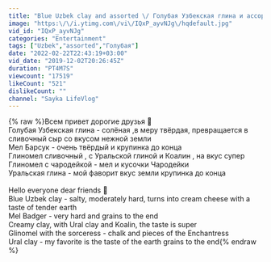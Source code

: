 ```yaml
---
title: "Blue Uzbek clay and assorted \/ Голубая Узбекская глина и ассорти"
image: "https:\/\/i.ytimg.com\/vi\/IQxP_ayvNJg\/hqdefault.jpg"
vid_id: "IQxP_ayvNJg"
categories: "Entertainment"
tags: ["Uzbek","assorted","Голубая"]
date: "2022-02-22T22:43:19+03:00"
vid_date: "2019-12-02T20:26:45Z"
duration: "PT4M7S"
viewcount: "17519"
likeCount: "521"
dislikeCount: ""
channel: "Sayka LifeVlog"
---
```

{% raw %}Всем привет дорогие друзья 💖<br />Голубая Узбекская глина - солёная ,в меру твёрдая, превращается в сливочный сыр со вкусом нежной земли<br />Мел Барсук - очень твёрдый и крупинка до конца <br />Глиномел сливочный , с Уральской глиной и Коалин , на вкус супер <br />Глиномел с чародейкой - мел и кусочки Чародейки <br />Уральская глина - мой фаворит вкус земли крупинка до конца <br /><br />Hello everyone dear friends 💖<br /> Blue Uzbek clay - salty, moderately hard, turns into cream cheese with a taste of tender earth<br /> Mel Badger - very hard and grains to the end<br /> Creamy clay, with Ural clay and Koalin, the taste is super<br /> Glinomel with the sorceress - chalk and pieces of the Enchantress<br /> Ural clay - my favorite is the taste of the earth grains to the end{% endraw %}
